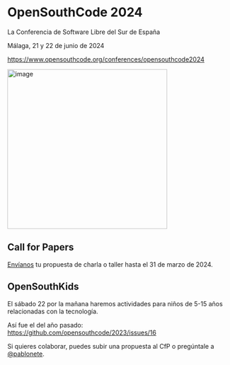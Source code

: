 # OpenSouthCode 2024

La Conferencia de Software Libre del Sur de España

Málaga, 21 y 22 de junio de 2024

https://www.opensouthcode.org/conferences/opensouthcode2024

<img width="361" alt="image" src="https://github.com/opensouthcode/2024/assets/579705/524fc1cc-fa08-47fc-9b0a-ab4e34855e90">

## Call for Papers

[Envíanos](https://www.opensouthcode.org/conferences/opensouthcode2024/program/proposals/new) tu propuesta de charla o taller hasta el 31 de marzo de 2024.

## OpenSouthKids

El sábado 22 por la mañana haremos actividades para niños de 5-15 años relacionadas con la tecnología.

Así fue el del año pasado: https://github.com/opensouthcode/2023/issues/16

Si quieres colaborar, puedes subir una propuesta al CfP o pregúntale a [@pablonete](https://github.com/pablonete).
